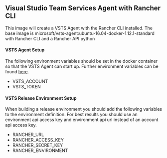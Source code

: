 ## Visual Studio Team Services Agent with Rancher CLI

This image will create a VSTS Agent with the Rancher CLI installed. The base image is microsoft/vsts-agent:ubuntu-16.04-docker-1.12.1-standard with Rancher CLI and a Rancher API python

#### VSTS Agent Setup

The following environment variables should be set in the docker container so that the VSTS Agent can start up. Further environment variables can be found [here](https://hub.docker.com/r/microsoft/vsts-agent/).

* VSTS_ACCOUNT
* VSTS_TOKEN

#### VSTS Release Environment Setup

When building a release environment you should add the following variables to the environment definition. For best results you should use an environment api access key and environment api url instead of an account api access key.

* RANCHER_URL
* RANCHER_ACCESS_KEY
* RANCHER_SECRET_KEY
* RANCHER_ENVIRONMENT
